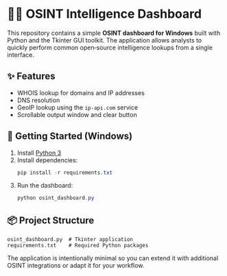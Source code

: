 # 🕵️‍♂️ OSINT Intelligence Dashboard

This repository contains a simple **OSINT dashboard for Windows** built with
Python and the Tkinter GUI toolkit.  The application allows analysts to
quickly perform common open‑source intelligence lookups from a single
interface.

## ✨ Features
- WHOIS lookup for domains and IP addresses
- DNS resolution
- GeoIP lookup using the `ip-api.com` service
- Scrollable output window and clear button

## 🚀 Getting Started (Windows)
1. Install [Python 3](https://www.python.org/downloads/windows/)
2. Install dependencies:
   ```powershell
   pip install -r requirements.txt
   ```
3. Run the dashboard:
   ```powershell
   python osint_dashboard.py
   ```

## 📦 Project Structure
```text
osint_dashboard.py  # Tkinter application
requirements.txt    # Required Python packages
```

The application is intentionally minimal so you can extend it with
additional OSINT integrations or adapt it for your workflow.
